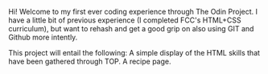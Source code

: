 Hi! Welcome to my first ever coding experience through The Odin Project.
I have a little bit of previous experience (I completed FCC's HTML+CSS curriculum), but want to rehash and get a good grip on also using GIT and Github more intently. 

This project will entail the following:
A simple display of the HTML skills that have been gathered through TOP.
A recipe page.